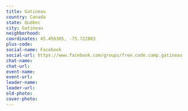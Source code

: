 ```yaml
---
title: Gatineau
country: Canada
state: Québec
city: Gatineau
neighborhood: 
coordinates: 45.456305, -75.722883
plus-code:
social-name: Facebook
social-url: https://www.facebook.com/groups/free.code.camp.gatineau
chat-name:
chat-url:
event-name:
event-url:
leader-name:
leader-url:
old-photo: 
cover-photo:
---
```

